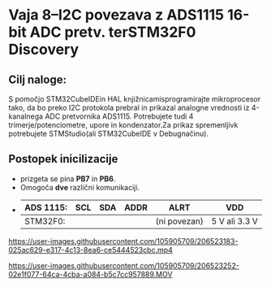# Vaja 8–I2C povezava z ADS1115 16-bit ADC pretv. terSTM32F0 Discovery
 
## Cilj naloge:

S pomočjo STM32CubeIDEin HAL knjižnicamisprogramirajte mikroprocesor tako, da bo preko I2C protokola prebral in prikazal analogne vrednosti iz 4-kanalnega ADC pretvornika ADS1115. Potrebujete tudi 4 trimerje/potenciometre, upore in kondenzator.Za prikaz spremenljivk potrebujete STMStudio(ali STM32CubeIDE v Debugnačinu).

## Postopek inicilizacije
- prizgeta se pina **PB7** in **PB6**.
- Omogoča **dve** različni komunikaciji.
- | ADS 1115: | SCL | SDA | ADDR | ALRT         | VDD           |
  |-----------|-----|-----|------|--------------|---------------|
  | STM32F0:  |     |     |      | (ni povezan) | 5 V ali 3.3 V |

https://user-images.githubusercontent.com/105905709/206523183-025ac629-e317-4c13-8ea6-ce5444523cbc.mp4



https://user-images.githubusercontent.com/105905709/206523252-02e1f077-64ca-4cba-a084-b5c7cc957889.MOV

